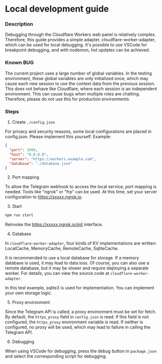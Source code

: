 # Local development guide

### Description

Debugging through the Cloudflare Workers web panel is relatively complex. Therefore, this guide provides a simple adapter, cloudflare-worker-adapter, which can be used for local debugging.
It's possible to use VSCode for breakpoint debugging, and with nodemon, hot updates can be achieved.

### Known BUG

The current project uses a large number of global variables. In the testing environment, these global variables are only initialized once, which may cause each new session to use the context data from the previous session. This does not behave like Cloudflare, where each session is an independent environment. This can cause bugs when multiple roles are chatting. Therefore, please do not use this for production environments.

### Steps

1. Create `./config.json`

For privacy and security reasons, some local configurations are placed in config.json. Please implement this yourself. Example:

```json
{
  "port": 3000,
  "host": "0.0.0.0",
  "server": "https://workers.example.com",
  "database": "./database.json"
}
```

2. Port mapping

To allow the Telegram webhook to access the local service, port mapping is needed. Tools like "ngrok" or "frp" can be used. At this time, set your server configuration to https://xxxxx.ngrok.io.

3. Start

```bash
npm run start
```

Reinvoke the https://xxxxx.ngrok.io/init interface.

4. Database

In `cloudflare-worker-adapter`, four kinds of KV implementations are written: LocalCache, MemoryCache, RemoteCache, SqliteCache.

It is recommended to use a local database for storage. If a memory database is used, it may lead to data loss. Of course, you can also use a remote database, but it may be slower and require deploying a separate worker. For details, you can view the source code at `cloudflare-worker-adapter`.

In this test example, sqlite3 is used for implementation. You can implement your own storage logic.

5. Proxy environment

Since the Telegram API is called, a proxy environment must be set for fetch. By default, the `https_proxy` field in `config.json` is read. If this field is not configured, the `https_proxy` environment variable is read. If neither is configured, no proxy will be used, which may lead to failure in calling the Telegram API.

6. Debugging

When using VSCode for debugging, press the debug button in `package.json` and select the corresponding script for debugging.

